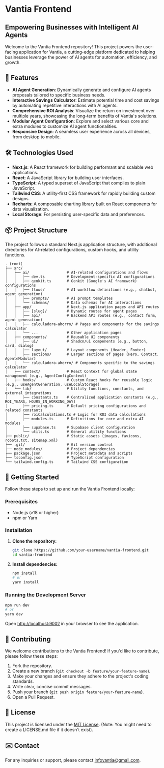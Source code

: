 # Vantia Frontend

## Empowering Businesses with Intelligent AI Agents

Welcome to the Vantia Frontend repository! This project powers the user-facing application for Vantia, a cutting-edge platform dedicated to helping businesses leverage the power of AI agents for automation, efficiency, and growth.

## 🚀 Features

- **AI Agent Generation**: Dynamically generate and configure AI agents proposals tailored to specific business needs.
- **Interactive Savings Calculator**: Estimate potential time and cost savings by automating repetitive interactions with AI agents.
- **Comprehensive ROI Analysis**: Visualize the return on investment over multiple years, showcasing the long-term benefits of Vantia's solutions.
- **Modular Agent Configuration**: Explore and select various core and extra modules to customize AI agent functionalities.
- **Responsive Design**: A seamless user experience across all devices, from desktop to mobile.

## 🛠️ Technologies Used

- **Next.js**: A React framework for building performant and scalable web applications.
- **React**: A JavaScript library for building user interfaces.
- **TypeScript**: A typed superset of JavaScript that compiles to plain JavaScript.
- **Tailwind CSS**: A utility-first CSS framework for rapidly building custom designs.
- **Recharts**: A composable charting library built on React components for data visualization.
- **Local Storage**: For persisting user-specific data and preferences.

## 📦 Project Structure

The project follows a standard Next.js application structure, with additional directories for AI-related configurations, custom hooks, and utility functions.

```
. (root)
├── src/
│   ├── ai/                 # AI-related configurations and flows
│   │   ├── dev.ts          # Development-specific AI configurations
│   │   ├── genkit.ts       # Genkit (Google's AI framework) configurations
│   │   ├── flows/          # AI workflow definitions (e.g., chatbot, agent generation)
│   │   ├── prompts/        # AI prompt templates
│   │   └── schemas/        # Data schemas for AI interactions
│   ├── app/                # Next.js application pages and API routes
│   │   ├── [slug]/         # Dynamic routes for agent pages
│   │   ├── api/            # Backend API routes (e.g., contact form, agent generation)
│   │   ├── calculadora-ahorro/ # Pages and components for the savings calculator
│   │   └── ...             # Other application pages
│   ├── components/         # Reusable UI components
│   │   ├── ui/             # Shadcn/ui components (e.g., button, card, dialog)
│   │   ├── layout/         # Layout components (Header, Footer)
│   │   ├── sections/       # Larger sections of pages (Hero, Contact, AgenteModular)
│   │   └── calculadora-ahorro/ # Components specific to the savings calculator
│   ├── context/            # React Context for global state management (e.g., AgentConfigContext)
│   ├── hooks/              # Custom React hooks for reusable logic (e.g., useAgentGeneration, useLocalStorage)
│   └── lib/                # Utility functions, constants, and external integrations
│       ├── constants.ts    # Centralized application constants (e.g., ROI_YEARS, HOURS_IN_WORKING_DAY)
│       ├── pricing.ts      # Default pricing configurations and related constants
│       ├── roiCalculations.ts # Logic for ROI data calculations
│       ├── modules.ts      # Definitions for core and extra AI modules
│       ├── supabase.ts     # Supabase client configuration
│       └── utils.ts        # General utility functions
├── public/                 # Static assets (images, favicons, robots.txt, sitemap.xml)
├── .git/                   # Git version control
├── node_modules/           # Project dependencies
├── package.json            # Project metadata and scripts
├── tsconfig.json           # TypeScript configuration
└── tailwind.config.ts      # Tailwind CSS configuration
```

## 🏁 Getting Started

Follow these steps to set up and run the Vantia Frontend locally:

### Prerequisites

- Node.js (v18 or higher)
- npm or Yarn

### Installation

1.  **Clone the repository:**
    ```bash
    git clone https://github.com/your-username/vantia-frontend.git
    cd vantia-frontend
    ```
2.  **Install dependencies:**
    ```bash
    npm install
    # or
    yarn install
    ```

### Running the Development Server

```bash
npm run dev
# or
yarn dev
```

Open [http://localhost:9002](http://localhost:9002) in your browser to see the application.

## 🤝 Contributing

We welcome contributions to the Vantia Frontend! If you'd like to contribute, please follow these steps:

1.  Fork the repository.
2.  Create a new branch (`git checkout -b feature/your-feature-name`).
3.  Make your changes and ensure they adhere to the project's coding standards.
4.  Write clear, concise commit messages.
5.  Push your branch (`git push origin feature/your-feature-name`).
6.  Open a Pull Request.

## 📄 License

This project is licensed under the [MIT License](LICENSE.md). (Note: You might need to create a LICENSE.md file if it doesn't exist).

## ✉️ Contact

For any inquiries or support, please contact [infovantia@gmail.com](mailto:infovantia@gmail.com).